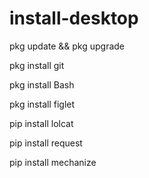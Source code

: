 # install-desktop
pkg update && pkg upgrade

pkg install git

pkg install Bash

pkg install figlet

pip install lolcat

pip install request

pip install mechanize
